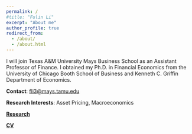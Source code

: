 ```yaml
---
permalink: /
#title: "Fulin Li"
excerpt: "About me"
author_profile: true
redirect_from: 
  - /about/
  - /about.html
---
```


I will join Texas A&M University Mays Business School as an Assistant Professor of Finance. I obtained my Ph.D. in Financial Economics from the University of Chicago Booth School of Business and Kenneth C. Griffin Department of Economics.

**Contact**: fli3@mays.tamu.edu

**Research Interests**: Asset Pricing, Macroeconomics

[**Research**](https://lifulin.github.io/research/)

[**CV**](../files/CV_Fulin_Li.pdf)
